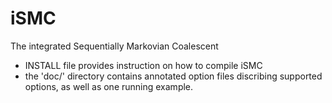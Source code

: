 # iSMC
The integrated Sequentially Markovian Coalescent

- INSTALL file provides instruction on how to compile iSMC
- the 'doc/' directory contains annotated option files discribing supported options, as well as one running example.
